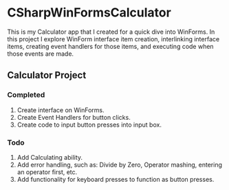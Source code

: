 # CSharpWinFormsCalculator
This is my Calculator app that I created for a quick dive into WinForms. In this project I explore WinForm interface item creation, interlinking interface items, creating event handlers for those items, and executing code when those events are made.

## Calculator Project 
### Completed
1. Create interface on WinForms.
2. Create Event Handlers for button clicks.
3. Create code to input button presses into input box.


### Todo
1. Add Calculating ability.
2. Add error handling, such as: Divide by Zero, Operator mashing, entering an operator first, etc.
3. Add functionality for keyboard presses to function as button presses.
